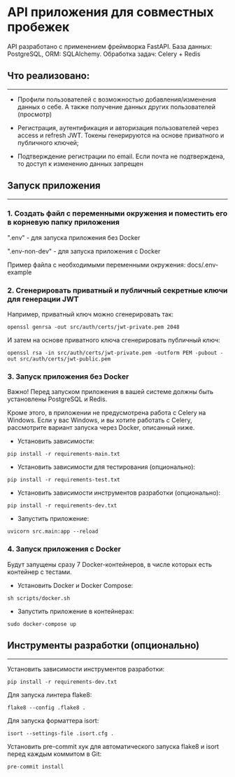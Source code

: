 # API приложения для совместных пробежек

API разработано с применением фреймворка FastAPI. 
База данных: PostgreSQL, ORM: SQLAlchemy. 
Обработка задач: Celery + Redis

## Что реализовано:
___________________________________________

- Профили пользователей с возможностью добавления/изменения данных о себе. А также получение данных других пользователей (просмотр)


- Регистрация, аутентификация и авторизация пользователей через access и refresh JWT. Токены генерируются на основе приватного и публичного ключей;


- Подтверждение регистрации по email. Если почта не подтверждена, то доступ к изменению данных запрещен


## Запуск приложения
___________________________________________

### 1. Создать файл c переменными окружения и поместить его в корневую папку приложения

".env" - для запуска приложения без Docker

".env-non-dev" - для запуска приложения с Docker

Пример файла с необходимыми переменными окружения: docs/.env-example

### 2. Сгенерировать приватный и публичный секретные ключи для генерации JWT

Например, приватный ключ можно сгенерировать так:
````
openssl genrsa -out src/auth/certs/jwt-private.pem 2048
````
И затем на основе приватного ключа сгенерировать публичный ключ:
````
openssl rsa -in src/auth/certs/jwt-private.pem -outform PEM -pubout -out src/auth/certs/jwt-public.pem
````

### 3. Запуск приложения без Docker

Важно! Перед запуском приложения в вашей системе должны быть установлены PostgreSQL и Redis. 

Кроме этого, в приложении не предусмотрена работа с Celery на Windows. Если у вас Windows, и вы хотите работать с Celery, рассмотрите вариант запуска через Docker, описанный ниже.

- Установить зависимости:
````
pip install -r requirements-main.txt
````

- Установить зависимости для тестирования (опционально):
````
pip install -r requirements-test.txt
````

- Установить зависимости инструментов разработки (опционально):
````
pip install -r requirements-dev.txt
````

- Запустить приложение:
````
uvicorn src.main:app --reload
````

### 4. Запуск приложения с Docker

Будут запущены сразу 7 Docker-контейнеров, в числе которых есть контейнер с тестами.

- Установить Docker и Docker Compose:
````
sh scripts/docker.sh
````

- Запустить приложение в контейнерах:
````
sudo docker-compose up
````

## Инструменты разработки (опционально)
___________________________________________

Установить зависимости инструментов разработки:
````
pip install -r requirements-dev.txt
````

Для запуска линтера flake8:
````
flake8 --config .flake8 .
````

Для запуска форматтера isort:
````
isort --settings-file .isort.cfg .
````

Установить pre-commit хук для автоматического запуска flake8 и isort перед каждым коммитом в Git:
````
pre-commit install
````
